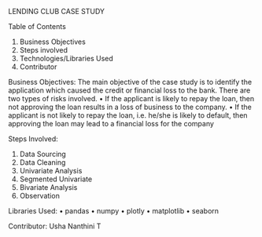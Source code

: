 LENDING CLUB CASE STUDY

Table of Contents
1.	Business Objectives
2.	Steps involved
3.	Technologies/Libraries Used
4.	Contributor

Business Objectives:
	The main objective of the case study is to identify the application which caused the credit or financial loss to the bank.  There are two types of risks involved.
•	If the applicant is likely to repay the loan, then not approving the loan results in a loss of business to the company.
•	If the applicant is not likely to repay the loan, i.e. he/she is likely to default, then approving the loan may lead to a financial loss for the company

Steps Involved:
1.	Data Sourcing
2.	Data Cleaning
3.	Univariate Analysis
4.	Segmented Univariate
5.	Bivariate Analysis
6.	Observation

Libraries Used:
•	pandas
•	numpy
•	plotly
•	matplotlib
•	seaborn

Contributor:
	Usha Nanthini T



	

